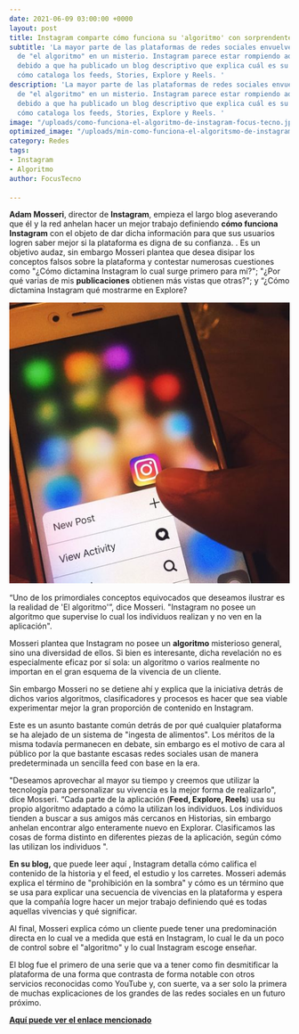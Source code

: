```yaml
---
date: 2021-06-09 03:00:00 +0000
layout: post
title: Instagram comparte cómo funciona su 'algoritmo' con sorprendente detalle
subtitle: 'La mayor parte de las plataformas de redes sociales envuelven la iniciativa
  de "el algoritmo" en un misterio. Instagram parece estar rompiendo aquel molde,
  debido a que ha publicado un blog descriptivo que explica cuál es su algoritmo y
  cómo cataloga los feeds, Stories, Explore y Reels. '
description: 'La mayor parte de las plataformas de redes sociales envuelven la iniciativa
  de "el algoritmo" en un misterio. Instagram parece estar rompiendo aquel molde,
  debido a que ha publicado un blog descriptivo que explica cuál es su algoritmo y
  cómo cataloga los feeds, Stories, Explore y Reels. '
image: "/uploads/como-funciona-el-algoritmo-de-instagram-focus-tecno.jpg"
optimized_image: "/uploads/min-como-funciona-el-algoritsmo-de-instagram-focus-tecno.jpg"
category: Redes
tags:
- Instagram
- Algoritmo
author: FocusTecno

---
```

**Adam Mosseri**, director de **Instagram**, empieza el largo blog aseverando que él y la red anhelan hacer un mejor trabajo definiendo **cómo funciona Instagram** con el objeto de dar dicha información para que sus usuarios logren saber mejor si la plataforma es digna de su confianza. . Es un objetivo audaz, sin embargo Mosseri plantea que desea disipar los conceptos falsos sobre la plataforma y contestar numerosas cuestiones como "¿Cómo dictamina Instagram lo cual surge primero para mí?"; "¿Por qué varias de mis **publicaciones** obtienen más vistas que otras?"; y “¿Cómo dictamina Instagram qué mostrarme en Explore?

![como funciona el algoritmo de instagram focus tecno](/uploads/minss-como-funciona-el-algoritmo-de-instagram-focus-tecno.jpg)

“Uno de los primordiales conceptos equivocados que deseamos ilustrar es la realidad de 'El algoritmo'”, dice Mosseri. "Instagram no posee un algoritmo que supervise lo cual los individuos realizan y no ven en la aplicación".

Mosseri plantea que Instagram no posee un **algoritmo** misterioso general, sino una diversidad de ellos. Si bien es interesante, dicha revelación no es especialmente eficaz por sí sola: un algoritmo o varios realmente no importan en el gran esquema de la vivencia de un cliente.

Sin embargo Mosseri no se detiene ahí y explica que la iniciativa detrás de dichos varios algoritmos, clasificadores y procesos es hacer que sea viable experimentar mejor la gran proporción de contenido en Instagram.

Este es un asunto bastante común detrás de por qué cualquier plataforma se ha alejado de un sistema de "ingesta de alimentos". Los méritos de la misma todavía permanecen en debate, sin embargo es el motivo de cara al público por la que bastante escasas redes sociales usan de manera predeterminada un sencilla feed con base en la era.

"Deseamos aprovechar al mayor su tiempo y creemos que utilizar la tecnología para personalizar su vivencia es la mejor forma de realizarlo", dice Mosseri. “Cada parte de la aplicación (**Feed, Explore, Reels**) usa su propio algoritmo adaptado a cómo la utilizan los individuos. Los individuos tienden a buscar a sus amigos más cercanos en Historias, sin embargo anhelan encontrar algo enteramente nuevo en Explorar. Clasificamos las cosas de forma distinto en diferentes piezas de la aplicación, según cómo las utilizan los individuos ".

**En su blog,** que puede leer aquí , Instagram detalla cómo califica el contenido de la historia y el feed, el estudio y los carretes. Mosseri además explica el término de "prohibición en la sombra" y cómo es un término que se usa para explicar una secuencia de vivencias en la plataforma y espera que la compañía logre hacer un mejor trabajo definiendo qué es todas aquellas vivencias y qué significar.

Al final, Mosseri explica cómo un cliente puede tener una predominación directa en lo cual ve a medida que está en Instagram, lo cual le da un poco de control sobre el "algoritmo" y lo cual Instagram escoge enseñar.

El blog fue el primero de una serie que va a tener como fin desmitificar la plataforma de una forma que contrasta de forma notable con otros servicios reconocidas como YouTube y, con suerte, va a ser solo la primera de muchas explicaciones de los grandes de las redes sociales en un futuro próximo.

[**Aquí puede ver el enlace mencionado**](https://about.instagram.com/blog/announcements/shedding-more-light-on-how-instagram-works)